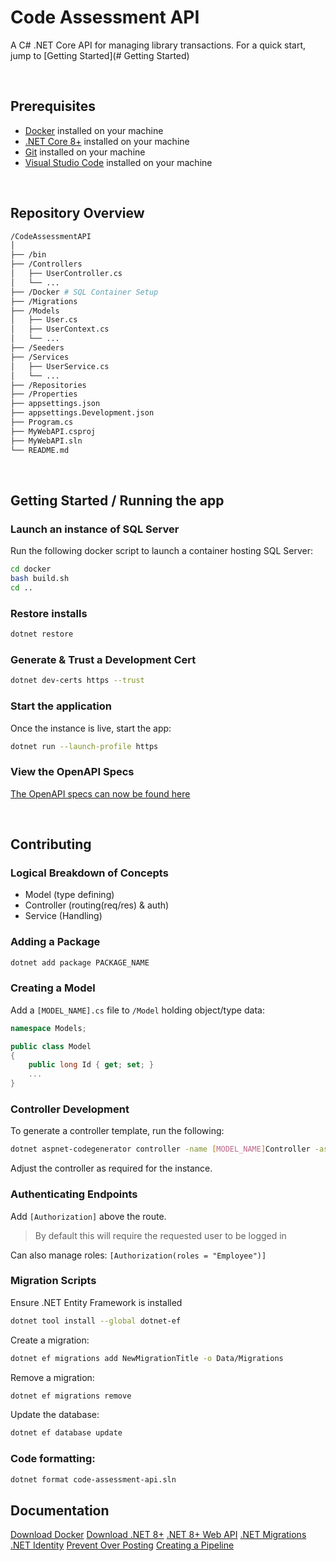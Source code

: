 # Code Assessment API

 A C# .NET Core API for managing library transactions. For a quick start, jump to [Getting Started](# Getting Started)

&nbsp;

## Prerequisites

- [Docker](https://docs.docker.com/engine/install/) installed on your machine
- [.NET Core 8+](https://dotnet.microsoft.com/download) installed on your machine
- [Git](https://git-scm.com/download/) installed on your machine
- [Visual Studio Code](https://code.visualstudio.com/) installed on your machine

&nbsp;

## Repository Overview

```bash
/CodeAssessmentAPI
│
├── /bin
├── /Controllers
│   ├── UserController.cs
│   └── ...
├── /Docker # SQL Container Setup
├── /Migrations
├── /Models
│   ├── User.cs
│   ├── UserContext.cs
│   └── ...
├── /Seeders
├── /Services
│   ├── UserService.cs
│   └── ...
├── /Repositories
├── /Properties
├── appsettings.json
├── appsettings.Development.json
├── Program.cs
├── MyWebAPI.csproj
├── MyWebAPI.sln
└── README.md
```

&nbsp;

## Getting Started / Running the app

### Launch an instance of SQL Server

Run the following docker script to launch a container hosting SQL Server:

```bash
cd docker
bash build.sh
cd ..
```

### Restore installs

```bash
dotnet restore
```

### Generate & Trust a Development Cert

```bash
dotnet dev-certs https --trust
```

### Start the application

Once the instance is live, start the app:

```bash
dotnet run --launch-profile https
```

### View the OpenAPI Specs

[The OpenAPI specs can now be found here](https://localhost:7120/swagger)

&nbsp;

## Contributing

### Logical Breakdown of Concepts

- Model (type defining)
- Controller (routing(req/res) & auth)
- Service (Handling)

### Adding a Package

```bash
dotnet add package PACKAGE_NAME
```

### Creating a Model

Add a `[MODEL_NAME].cs`  file to `/Model` holding object/type data:

```cs
namespace Models;

public class Model
{
    public long Id { get; set; }
    ...
}
```

### Controller Development

To generate a controller template, run the following:

```bash
dotnet aspnet-codegenerator controller -name [MODEL_NAME]Controller -async -api -m [MODEL_NAME] -dc [MODEL_NAME]Context -outDir Controllers
```

Adjust the controller as required for the instance.

### Authenticating Endpoints

Add `[Authorization]` above the route.

> By default this will require the requested user to be logged in

Can also manage roles: `[Authorization(roles = "Employee")]`

### Migration Scripts

Ensure .NET Entity Framework is installed
```bash
dotnet tool install --global dotnet-ef
```

Create a migration:
```bash
dotnet ef migrations add NewMigrationTitle -o Data/Migrations
```

Remove a migration:
```bash
dotnet ef migrations remove
```

Update the database:
```bash
dotnet ef database update
```

### Code formatting:

```bash
dotnet format code-assessment-api.sln
```

## Documentation

[Download Docker](https://www.docker.com/products/docker-desktop/)
[Download .NET 8+](https://dotnet.microsoft.com/en-us/download/dotnet/8.0)
[.NET 8+ Web API](https://learn.microsoft.com/en-us/aspnet/core/tutorials/first-web-api?view=aspnetcore-8.0&tabs=visual-studio-code)
[.NET Migrations](https://learn.microsoft.com/en-us/ef/core/managing-schemas/migrations/?tabs=dotnet-core-cli)
[.NET Identity](https://learn.microsoft.com/en-us/aspnet/core/security/authentication/identity-api-authorization?view=aspnetcore-8.0)
[Prevent Over Posting](https://learn.microsoft.com/en-us/aspnet/core/security/authentication/identity-api-authorization?view=aspnetcore-8.0)
[Creating a Pipeline](https://learn.microsoft.com/en-us/azure/devops/pipelines/create-first-pipeline?view=azure-devops&tabs=net%2Cbrowser)